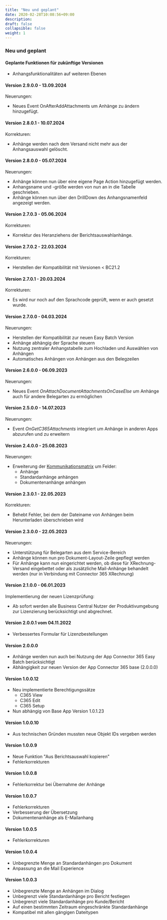 ```yaml
---
title: "Neu und geplant"
date: 2020-02-28T10:08:56+09:00
description: 
draft: false
collapsible: false
weight: 1
---
```


### Neu und geplant

#### Geplante Funktionen für zukünftige Versionen
- Anhangsfunktionalitäten auf weiteren Ebenen

#### Version 2.9.0.0 - 13.09.2024
Neuerungen:
- Neues Event OnAfterAddAttachments um Anhänge zu ändern hinzugefügt.

#### Version 2.8.0.1 - 10.07.2024
Korrekturen:
- Anhänge werden nach dem Versand nicht mehr aus der Anhangsauswahl gelöscht.

#### Version 2.8.0.0 - 05.07.2024
Neuerungen:
- Anhänge können nun über eine eigene Page Action hinzugefügt werden.
- Anhangsname und -größe werden von nun an in die Tabelle geschrieben.
- Anhänge können nun über den DrillDown des Anhangsnamenfeld angezeigt werden.

#### Version 2.7.0.3 - 05.06.2024
Korrekturen:
- Korrektur des Heranziehens der Berichtsauswahlanhänge.

#### Version 2.7.0.2 - 22.03.2024
Korrekturen:
- Herstellen der Kompatibilität mit Versionen < BC21.2

#### Version 2.7.0.1 - 20.03.2024
Korrekturen:
- Es wird nur noch auf den Sprachcode geprüft, wenn er auch gesetzt wurde.

#### Version 2.7.0.0 - 04.03.2024
Neuerungen:
- Herstellen der Kompatibilität zur neuen Easy Batch Version
- Anhänge abhängig der Sprache steuern
- Nutzung zentraler Anhangstabelle zum Hochladen und Auswählen von Anhängen
- Automatisches Anhängen von Anhängen aus den Belegzeilen

#### Version 2.6.0.0 - 06.09.2023
Neuerungen:
- Neues Event *OnAttachDocumentAttachmentsOnCaseElse* um Anhänge auch für andere Belegarten zu ermöglichen

#### Version 2.5.0.0 - 14.07.2023
Neuerungen:
- Event *OnGetC365Attachments* integriert um Anhänge in anderen Apps abzurufen und zu erweitern

#### Version 2.4.0.0 - 25.08.2023
Neuerungen:
 - Erweiterung der [Kommunikationsmatrix](/de-de/apps/base/first-steps/setup/communication-matrix/) um Felder:
    * Anhänge
    * Standardanhänge anhängen
    * Dokumentenanhänge anhängen

#### Version 2.3.0.1 - 22.05.2023
Korrekturen:
 - Behebt Fehler, bei dem der Dateiname von Anhängen beim Herunterladen überschrieben wird

#### Version 2.3.0.0 - 22.05.2023

Neuerungen:
 - Unterstützung für Belegarten aus dem Service-Bereich
 - Anhänge können nun pro Dokument-Layout-Zeile gepflegt werden
 - Für Anhänge kann nun eingerichtet werden, ob diese für XRechnung-Versand eingebettet 
   oder als zusätzliche Mail-Anhänge behandelt werden (nur in Verbindung mit Connector 365 XRechnung)

#### Version 2.1.0.0 - 06.01.2023
Implementierung der neuen Lizenzprüfung:
- Ab sofort werden alle Business Central Nutzer der Produktivumgebung zur Lizenzierung berücksichtigt und abgrechnet.

#### Version 2.0.0.1 vom 04.11.2022
 - Verbessertes Formular für Lizenzbestellungen

#### Version 2.0.0.0
- Anhänge werden nun auch bei Nutzung der App Connector 365 Easy Batch berücksichtigt
- Abhängigkeit zur neuen Version der App Connector 365 base (2.0.0.0)

#### Version 1.0.0.12
- Neu implementierte Berechtigungssätze
  - C365 View
  - C365 Edit
  - C365 Setup
- Nun abhängig von Base App Version 1.0.1.23

#### Version 1.0.0.10
- Aus technischen Gründen mussten neue Objekt IDs vergeben werden

#### Version 1.0.0.9
- Neue Funktion "Aus Berichtsauswahl kopieren"
- Fehlerkorrekturen

#### Version 1.0.0.8
- Fehlerkorrektur bei Übernahme der Anhänge

#### Version 1.0.0.7
- Fehlerkorrekturen
- Verbesserung der Übersetzung
- Dokumentenanhänge als E-Mailanhang

#### Version 1.0.0.5
- Fehlerkorrekturen

#### Version 1.0.0.4
- Unbegrenzte Menge an Standardanhängen pro Dokument
- Anpassung an die Mail Experience

#### Version 1.0.0.3
- Unbegrenzte Menge an Anhängen im Dialog
- Unbegrenzt viele Standardanhänge pro Bericht festlegen
- Unbegrenzt viele Standardanhänge pro Kunde/Bericht
- Auf einen bestimmten Zeitraum eingeschränkte Standardanhänge
- Kompatibel mit allen gängigen Dateitypen
